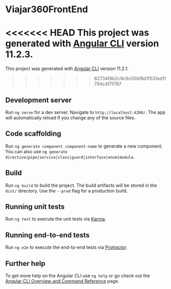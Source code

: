 # Viajar360FrontEnd

<<<<<<< HEAD
This project was generated with [Angular CLI](https://github.com/angular/angular-cli) version 11.2.3.
=======
This project was generated with [Angular CLI](https://github.com/angular/angular-cli) version 11.2.1.
>>>>>>> 62734f8b2c9c9c05bf8d1f531ed11794c4f7f787

## Development server

Run `ng serve` for a dev server. Navigate to `http://localhost:4200/`. The app will automatically reload if you change any of the source files.

## Code scaffolding

Run `ng generate component component-name` to generate a new component. You can also use `ng generate directive|pipe|service|class|guard|interface|enum|module`.

## Build

Run `ng build` to build the project. The build artifacts will be stored in the `dist/` directory. Use the `--prod` flag for a production build.

## Running unit tests

Run `ng test` to execute the unit tests via [Karma](https://karma-runner.github.io).

## Running end-to-end tests

Run `ng e2e` to execute the end-to-end tests via [Protractor](http://www.protractortest.org/).

## Further help

To get more help on the Angular CLI use `ng help` or go check out the [Angular CLI Overview and Command Reference](https://angular.io/cli) page.
